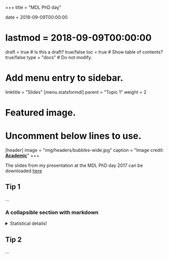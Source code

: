 +++
title = "MDL PhD day"

date = 2018-09-09T00:00:00
# lastmod = 2018-09-09T00:00:00

draft = true  # Is this a draft? true/false
toc = true  # Show table of contents? true/false
type = "docs"  # Do not modify.

# Add menu entry to sidebar.
linktitle = "Slides"
[menu.statsformdl]
  parent = "Topic 1"
  weight = 2

# Featured image.
# Uncomment below lines to use.
[header]
image = "img/headers/bubbles-wide.jpg"
caption = "Image credit: [**Academic**](https://github.com/gcushen/hugo-academic/)"
+++

The slides from my presentation at the MDL PhD day 2017 can be downloaded
[here](MDL_PhD-Day_2017_StatsForDummies.pdf)

## Tip 1

...

### A collapsible section with markdown
<details>
  <summary>Statistical details!</summary>
  
  **Heading**
  
  1. A numbered
  2. list
     * With some
     * Sub bullets
</details>



## Tip 2

...

